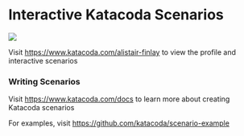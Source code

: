 # Interactive Katacoda Scenarios

[![](http://shields.katacoda.com/katacoda/alistair-finlay/count.svg)](https://www.katacoda.com/alistair-finlay "Get your profile on Katacoda.com")

Visit https://www.katacoda.com/alistair-finlay to view the profile and interactive scenarios

### Writing Scenarios
Visit https://www.katacoda.com/docs to learn more about creating Katacoda scenarios

For examples, visit https://github.com/katacoda/scenario-example
